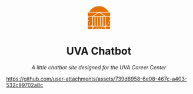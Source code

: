 <p align="center"><img width=64 src="./public/uva_icon.png"/></p>

<h1 align="center">UVA Chatbot</h1>
<p align="center"><i>A little chatbot site designed for the UVA Career Center</i></p>

<https://github.com/user-attachments/assets/739d6958-6e08-467c-a403-532c99702a8c>
